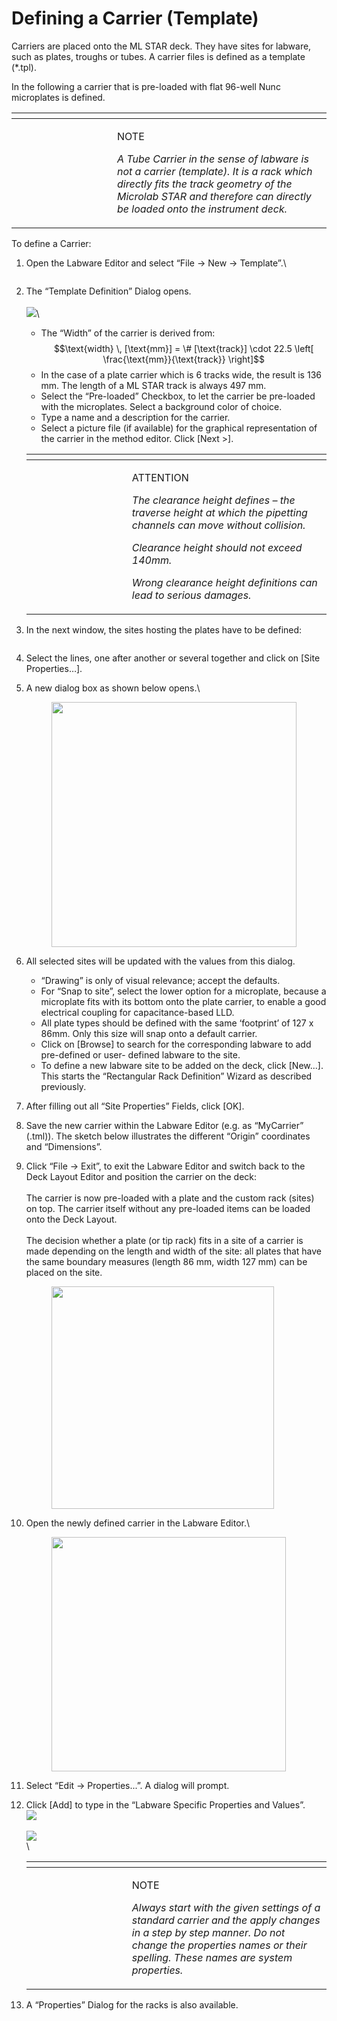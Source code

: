 # Defining a Carrier (Template)

Carriers are placed onto the ML STAR deck. They have sites for labware, such as plates, troughs or tubes. A carrier files is defined as a template (\*.tpl).

In the following a carrier that is pre-loaded with flat 96-well Nunc microplates is defined.

<table data-header-hidden><thead><tr><th width="145"></th><th></th></tr></thead><tbody><tr><td><img src="../../.gitbook/assets/image (10) (1) (1) (1) (1) (1) (1) (1) (1) (1).png" alt="" data-size="original"></td><td><p>NOTE</p><p><em>A Tube Carrier in the sense of labware is not a carrier (template). It is a rack which directly fits the track geometry of the Microlab STAR and therefore can directly be loaded onto the instrument deck.</em></p></td></tr></tbody></table>

To define a Carrier:

1.  Open the Labware Editor and select “File -> New -> Template”.\


    <figure><img src="../../.gitbook/assets/image (28) (1).png" alt=""><figcaption></figcaption></figure>
2.  The “Template Definition” Dialog opens.\
    \
    ![](<../../.gitbook/assets/image (31) (1).png>)\


    * The “Width” of the carrier is derived from:\
      $$\text{width} \, [\text{mm}] = \# [\text{track}] \cdot 22.5 \left[ \frac{\text{mm}}{\text{track}} \right]$$
    * In the case of a plate carrier which is 6 tracks wide, the result is 136 mm. The length of a ML STAR track is always 497 mm.
    * Select the “Pre-loaded” Checkbox, to let the carrier be pre-loaded with the microplates. Select a background color of choice.
    * Type a name and a description for the carrier.
    * Select a picture file (if available) for the graphical representation of the carrier in the method editor. Click \[Next >].



    <table data-header-hidden><thead><tr><th width="145"></th><th></th></tr></thead><tbody><tr><td><img src="../../.gitbook/assets/image (9) (1) (1) (1) (1) (1) (1) (1) (1) (1).png" alt="" data-size="original"></td><td><p>ATTENTION</p><p><em>The clearance height defines – the traverse height at which the pipetting channels can move without collision.</em></p><p><em>Clearance height should not exceed 140mm.</em></p><p><em>Wrong clearance height definitions can lead to serious damages.</em></p></td></tr></tbody></table>
3.  In the next window, the sites hosting the plates have to be defined:

    <figure><img src="../../.gitbook/assets/image (33) (1).png" alt=""><figcaption></figcaption></figure>
4. Select the lines, one after another or several together and click on \[Site Properties…].
5.  A new dialog box as shown below opens.\


    <figure><img src="../../.gitbook/assets/image (34) (1).png" alt="" width="392"><figcaption></figcaption></figure>
6. All selected sites will be updated with the values from this dialog.
   * “Drawing” is only of visual relevance; accept the defaults.
   * For “Snap to site”, select the lower option for a microplate, because a microplate fits with its bottom onto the plate carrier, to enable a good electrical coupling for capacitance-based LLD.
   * All plate types should be defined with the same ‘footprint’ of 127 x 86mm. Only this size will snap onto a default carrier.
   * Click on \[Browse] to search for the corresponding labware to add pre-defined or user- defined labware to the site.
   * To define a new labware site to be added on the deck, click \[New...]. This starts the “Rectangular Rack Definition” Wizard as described previously.
7. After filling out all “Site Properties” Fields, click \[OK].
8. Save the new carrier within the Labware Editor (e.g. as “MyCarrier” (.tml)). The sketch below illustrates the different “Origin” coordinates and “Dimensions”.
9.  Click “File -> Exit”, to exit the Labware Editor and switch back to the Deck Layout Editor and position the carrier on the deck:\
    \
    The carrier is now pre-loaded with a plate and the custom rack (sites) on top. The carrier itself without any pre-loaded items can be loaded onto the Deck Layout.\
    \
    The decision whether a plate (or tip rack) fits in a site of a carrier is made depending on the length and width of the site: all plates that have the same boundary measures (length 86 mm, width 127 mm) can be placed on the site.

    <figure><img src="../../.gitbook/assets/image (35) (1).png" alt="" width="356"><figcaption></figcaption></figure>
10. Open the newly defined carrier in the Labware Editor.\


    <figure><img src="../../.gitbook/assets/image (36) (1).png" alt="" width="375"><figcaption></figcaption></figure>
11. Select “Edit -> Properties...”. A dialog will prompt.
12. Click \[Add] to type in the “Labware Specific Properties and Values”.\
    ![](<../../.gitbook/assets/image (37) (1).png>)\
    \
    ![](<../../.gitbook/assets/image (39) (1).png>)\
    \


    <table data-header-hidden><thead><tr><th width="145"></th><th></th></tr></thead><tbody><tr><td><img src="../../.gitbook/assets/image (10) (1) (1) (1) (1) (1) (1) (1) (1) (1).png" alt="" data-size="original"></td><td><p>NOTE</p><p><em>Always start with the given settings of a standard carrier and the apply changes in a step by step manner. Do not change the properties names or their spelling. These names are system properties.</em></p></td></tr></tbody></table>


13. A “Properties” Dialog for the racks is also available.
